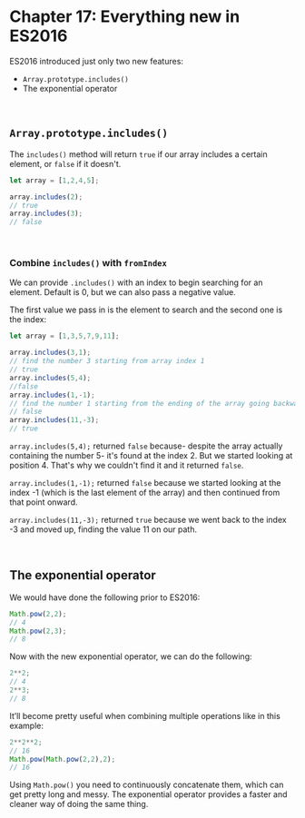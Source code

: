 # Chapter 17: Everything new in ES2016

ES2016 introduced just only two new features:

- `Array.prototype.includes()`
- The exponential operator

&nbsp;

## `Array.prototype.includes()`

The `includes()` method will return `true` if our array includes a certain element, or `false` if it doesn't.

```javascript
let array = [1,2,4,5];

array.includes(2);
// true
array.includes(3);
// false
```

&nbsp;

### Combine `includes()` with `fromIndex`

We can provide `.includes()` with an index to begin searching for an element. Default is 0, but we can also pass a negative value.

The first value we pass in is the element to search and the second one is the index:

```javascript
let array = [1,3,5,7,9,11];

array.includes(3,1);
// find the number 3 starting from array index 1
// true
array.includes(5,4);
//false
array.includes(1,-1);
// find the number 1 starting from the ending of the array going backwards
// false
array.includes(11,-3);
// true
```

`array.includes(5,4);` returned `false` because- despite the array actually containing the number 5- it's found at the index 2. But we started looking at position 4. That's why we couldn't find it and it returned `false`.

`array.includes(1,-1);` returned `false` because we started looking at the index -1 (which is the last element of the array) and then continued from that point onward.

`array.includes(11,-3);` returned `true` because we went back to the index -3 and moved up, finding the value 11 on our path.

&nbsp;

## The exponential operator

We would have done the following prior to ES2016:

```javascript
Math.pow(2,2);
// 4
Math.pow(2,3);
// 8
```

Now with the new exponential operator, we can do the following:

```javascript
2**2;
// 4
2**3;
// 8
```

It’ll become pretty useful when combining multiple operations like in this example:

```javascript
2**2**2;
// 16
Math.pow(Math.pow(2,2),2);
// 16
```

Using `Math.pow()` you need to continuously concatenate them, which can get pretty long and messy. The exponential operator provides a faster and cleaner way of doing the same thing.
